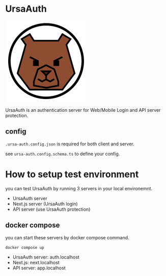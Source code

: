# UrsaAuth
![UrsaAuth icon](./icons/ursa-auth-icon-color.png)

UrsaAuth is an authentication server for Web/Mobile Login and API server protection.

## config
`.ursa-auth.config.json` is required for both client and server.

see `ursa-auth.config.schema.ts` to define your config.

# How to setup test environment
you can test UrsaAuth by running 3 servers in your local environemnt.
- UrsaAuth server
- Next.js server (UrsaAuth login)
- API server (use UrsaAuth protection)

## docker compose
you can start these servers by docker compose command.
```
docker compose up
```

- UrsaAuth server: auth.localhost
- Next.js: next.localhost
- API server: app.localhost

